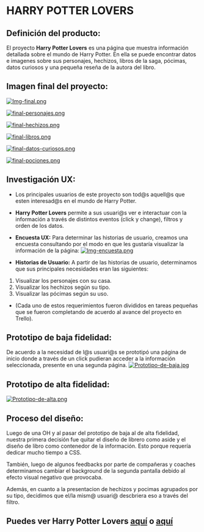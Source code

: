 # HARRY POTTER LOVERS

## Definición del producto:

El proyecto **Harry Potter Lovers** es una página que muestra información detallada sobre el mundo de Harry Potter. En ella se puede encontrar datos e imagenes sobre sus personajes, hechizos, libros de la saga, pócimas, datos curiosos y una pequeña reseña de la autora del libro.

## Imagen final del proyecto:

[![Img-final.png](https://i.postimg.cc/zGBPZJtQ/Img-final.png)](https://postimg.cc/nCy1qttK)

[![final-personajes.png](https://i.postimg.cc/v89G7C16/final-personajes.png)](https://postimg.cc/6TWstjf9)

[![final-hechizos.png](https://i.postimg.cc/NFhBqknM/final-hechizos.png)](https://postimg.cc/VrF3XnmQ)

[![final-libros.png](https://i.postimg.cc/NfkYSTks/final-libros.png)](https://postimg.cc/9r0vqDkK)

[![final-datos-curiosos.png](https://i.postimg.cc/02R2L9gf/final-datos-curiosos.png)](https://postimg.cc/pyCHjbLh)

[![final-pociones.png](https://i.postimg.cc/J4LMpKJY/final-pociones.png)](https://postimg.cc/JtPfnNpj)

## Investigación UX:

- Los principales usuarios de este proyecto son tod@s aquell@s que esten interesad@s en el mundo de Harry Potter.

- **Harry Potter Lovers** permite a sus usuari@s ver e interactuar con la información a través de distintos eventos (click y change), filtros y orden de los datos.

- **Encuesta UX:** Para determinar las historias de usuario, creamos una encuesta consultando por el modo en que les gustaría visualizar la información de la página:
  [![Img-encuesta.png](https://i.postimg.cc/1RpK4Q0C/Img-encuesta.png)](https://postimg.cc/BtnFwRVH)
- **Historias de Usuario:**
  A partir de las historias de usuario, determinamos que sus principales necesidades eran las siguientes:

1. Visualizar los personajes con su casa.
2. Visualizar los hechizos según su tipo.
3. Visualizar las pócimas según su uso.

- (Cada uno de estos requerimientos fueron divididos en tareas pequeñas que se fueron completando de acuerdo al avance del proyecto en Trello).

## Prototipo de baja fidelidad:

De acuerdo a la necesidad de l@s usuari@s se prototipó una página de inicio donde a través de un click pudieran acceder a la información seleccionada, presente en una segunda página.
[![Prototipo-de-baja.jpg](https://i.postimg.cc/ZqXRxFwH/Prototipo-de-baja.jpg)](https://postimg.cc/Z9F4T3tv)

## Prototipo de alta fidelidad:

[![Prototipo-de-alta.png](https://i.postimg.cc/mkB1Mnfx/Prototipo-de-alta.png)](https://postimg.cc/KkpYhJ8Q)

## Proceso del diseño:

Luego de una OH y al pasar del prototipo de baja al de alta fidelidad, nuestra primera decisión fue quitar el diseño de librero como aside y el diseño de libro como contenedor de la información. Esto porque requería dedicar mucho tiempo a CSS.

También, luego de algunos feedbacks por parte de compañeras y coaches determinamos cambiar el background de la segunda pantalla debido al efecto visual negativo que provocaba.

Además, en cuanto a la presentacion de hechizos y pocimas agrupados por su tipo, decidimos que el/la mism@ usuari@ descbriera eso a través del filtro.

## Puedes ver **Harry Potter Lovers** [aquí](https://cataelisa.github.io/SCL021-data-lovers/) o [aquí](https://ashleybustose.github.io/SCL021-data-lovers/)
